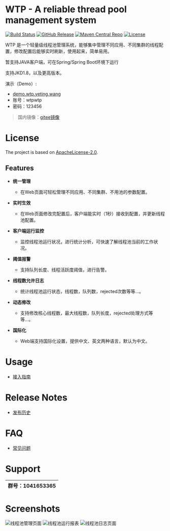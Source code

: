 # WTP - A reliable thread pool management system

[![Build Status](https://img.shields.io/badge/build-passing-brightgreen)](https://github.com/ytwp/wtp)
[![GitHub Release](https://img.shields.io/badge/release-v1.0.0-blue)](https://github.com/ytwp/wtp/releases)
[![Maven Central Repo](https://img.shields.io/badge/maven%20central-v1.0.0-blue)](https://mvnrepository.com/artifact/wang.yeting/wtp-core)
[![License](https://img.shields.io/badge/License-Apache%202.0-blue.svg)](https://opensource.org/licenses/Apache-2.0)

WTP 是一个轻量级线程池管理系统，能够集中管理不同应用、不同集群的线程配置，修改配置后能够实时刷新，使用起来，简单易用。

暂支持JAVA客户端，可在Spring/Spring Boot环境下运行

支持JKD1.8，以及更高版本。

演示（Demo）:
- [demo.wtp.yeting.wang](http://demo.wtp.yeting.wang/)
- 账号：wtpwtp
- 密码：123456

> 国内镜像：[gitee镜像](https://gitee.com/ytwp/wtp)

# License
The project is based on [ApacheLicense-2.0](http://www.apache.org/licenses/LICENSE-2.0.txt).

## Features 
+ **统一管理**
  + 在Web页面可轻松管理不同应用、不同集群、不用池的参数配置。
  
+ **实时生效**
  + 在Web页面修改完配置后，客户端能实时（1秒）接收到配置，并更新线程池配置。

+ **客户端运行监控**
  + 监控线程池运行状况，进行统计分析，可快速了解线程池当前的工作状况。

* **阈值报警**
  * 支持队列长度、线程活跃度阈值，进行告警。
  
* **线程数允许日志**
  * 统计线程池运行状态，线程数，队列数，rejected次数等等...。
  
* **动态修改**
  * 支持修改核心线程数，最大线程数，队列长度，rejected处理方式等等...。
  
* **国际化**
  * Web端支持国际化设置，提供中文、英文两种语言，默认为中文。
  
# Usage
  * [接入指南](https://github.com/ytwp/wtp/wiki/%E6%8E%A5%E5%85%A5%E6%8C%87%E5%8D%97)
 
# Release Notes
  * [发布历史](https://github.com/ytwp/wtp/releases)

# FAQ
  * [常见问题](https://github.com/ytwp/wtp/wiki/%E5%B8%B8%E8%A7%81%E9%97%AE%E9%A2%98)

# Support
<table>
  <thead>
    <th>群号：1041653365</th>
  </thead>
</table>

# Screenshots
![线程池管理页面](https://img.yeting.wang/wtp/3.png)
![线程池运行报表](https://img.yeting.wang/wtp/5.png)
![线程池日志页面](https://img.yeting.wang/wtp/1.png)
